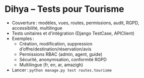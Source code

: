 # Dihya – Tests pour Tourisme

- Couverture : modèles, vues, routes, permissions, audit, RGPD, accessibilité, multilingue
- Tests unitaires et d’intégration (Django TestCase, APIClient)
- Exemples :
  - Création, modification, suppression d’offre/destination/réservation/avis
  - Permissions RBAC (admin, agent, guide)
  - Sécurité, anonymisation, conformité RGPD
  - Multilingue (fr, en, ar, amazigh)
- Lancer : `python manage.py test routes.tourisme`

